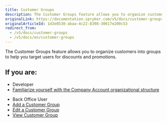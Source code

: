```yaml
---
title: Customer Groups
description: The Customer Groups feature allows you to organize customers into groups to help you target users for discounts and promotions.
originalLink: https://documentation.spryker.com/v5/docs/customer-groups
originalArticleId: 1d3e0530-abaa-4c22-8398-30617e200c53
redirect_from:
  - /v5/docs/customer-groups
  - /v5/docs/en/customer-groups
---
```


The Customer Groups feature allows you to organize customers into groups to help you target users for discounts and promotions.

 ## If you are:

<div class="mr-container">
    <div class="mr-list-container">
        <!-- col1 -->
        <div class="mr-col">
            <ul class="mr-list mr-list-green">
                <li class="mr-title">Developer</li>
                <li><a href="https://documentation.spryker.com/docs/en/customer-module-overview" class="mr-link">Familiarize yourself with the Company Account organizational structure</a></li>
                 </ul>
        </div>
         <!-- col2 -->
        <div class="mr-col">
            <ul class="mr-list mr-list-blue">
                <li class="mr-title"> Back Office User</li>
                <li><a href="https://documentation.spryker.com/docs/en/managing-customer-groups#adding-a-customer-group" class="mr-link">Add a Customer Group</a></li>
                <li><a href="https://documentation.spryker.com/docs/en/managing-customer-groups#editing-a-customer-group" class="mr-link">Edit a Customer Group</a></li>
                <li><a href="https://documentation.spryker.com/docs/en/managing-customer-groups#viewing-customer-groups" class="mr-link">View Customer Group</a></li>
               </ul>
        </div>
         </div>
</div>
